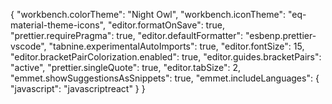 {
  "workbench.colorTheme": "Night Owl",
  "workbench.iconTheme": "eq-material-theme-icons",
  "editor.formatOnSave": true,
  "prettier.requirePragma": true,
  "editor.defaultFormatter": "esbenp.prettier-vscode",
  "tabnine.experimentalAutoImports": true,
  "editor.fontSize": 15,
  "editor.bracketPairColorization.enabled": true,
  "editor.guides.bracketPairs": "active",
  "prettier.singleQuote": true,
  "editor.tabSize": 2,
  "emmet.showSuggestionsAsSnippets": true,
  "emmet.includeLanguages": { "javascript": "javascriptreact" }
}
